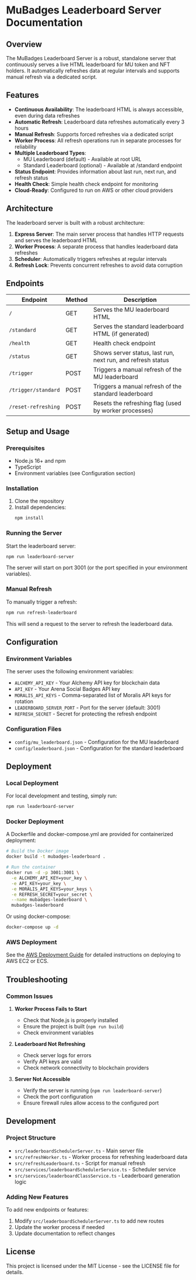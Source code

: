 # MuBadges Leaderboard Server Documentation

## Overview

The MuBadges Leaderboard Server is a robust, standalone server that continuously serves a live HTML leaderboard for MU token and NFT holders. It automatically refreshes data at regular intervals and supports manual refresh via a dedicated script.

## Features

- **Continuous Availability**: The leaderboard HTML is always accessible, even during data refreshes
- **Automatic Refresh**: Leaderboard data refreshes automatically every 3 hours
- **Manual Refresh**: Supports forced refreshes via a dedicated script
- **Worker Process**: All refresh operations run in separate processes for reliability
- **Multiple Leaderboard Types**: 
  - MU Leaderboard (default) - Available at root URL
  - Standard Leaderboard (optional) - Available at /standard endpoint
- **Status Endpoint**: Provides information about last run, next run, and refresh status
- **Health Check**: Simple health check endpoint for monitoring
- **Cloud-Ready**: Configured to run on AWS or other cloud providers

## Architecture

The leaderboard server is built with a robust architecture:

1. **Express Server**: The main server process that handles HTTP requests and serves the leaderboard HTML
2. **Worker Process**: A separate process that handles leaderboard data refreshes
3. **Scheduler**: Automatically triggers refreshes at regular intervals
4. **Refresh Lock**: Prevents concurrent refreshes to avoid data corruption

## Endpoints

| Endpoint | Method | Description |
|----------|--------|-------------|
| `/` | GET | Serves the MU leaderboard HTML |
| `/standard` | GET | Serves the standard leaderboard HTML (if generated) |
| `/health` | GET | Health check endpoint |
| `/status` | GET | Shows server status, last run, next run, and refresh status |
| `/trigger` | POST | Triggers a manual refresh of the MU leaderboard |
| `/trigger/standard` | POST | Triggers a manual refresh of the standard leaderboard |
| `/reset-refreshing` | POST | Resets the refreshing flag (used by worker processes) |

## Setup and Usage

### Prerequisites

- Node.js 16+ and npm
- TypeScript
- Environment variables (see Configuration section)

### Installation

1. Clone the repository
2. Install dependencies:
   ```bash
   npm install
   ```

### Running the Server

Start the leaderboard server:
```bash
npm run leaderboard-server
```

The server will start on port 3001 (or the port specified in your environment variables).

### Manual Refresh

To manually trigger a refresh:
```bash
npm run refresh-leaderboard
```

This will send a request to the server to refresh the leaderboard data.

## Configuration

### Environment Variables

The server uses the following environment variables:

- `ALCHEMY_API_KEY` - Your Alchemy API key for blockchain data
- `API_KEY` - Your Arena Social Badges API key
- `MORALIS_API_KEYS` - Comma-separated list of Moralis API keys for rotation
- `LEADERBOARD_SERVER_PORT` - Port for the server (default: 3001)
- `REFRESH_SECRET` - Secret for protecting the refresh endpoint

### Configuration Files

- `config/mu_leaderboard.json` - Configuration for the MU leaderboard
- `config/leaderboard.json` - Configuration for the standard leaderboard

## Deployment

### Local Deployment

For local development and testing, simply run:
```bash
npm run leaderboard-server
```

### Docker Deployment

A Dockerfile and docker-compose.yml are provided for containerized deployment:

```bash
# Build the Docker image
docker build -t mubadges-leaderboard .

# Run the container
docker run -d -p 3001:3001 \
  -e ALCHEMY_API_KEY=your_key \
  -e API_KEY=your_key \
  -e MORALIS_API_KEYS=your_keys \
  -e REFRESH_SECRET=your_secret \
  --name mubadges-leaderboard \
  mubadges-leaderboard
```

Or using docker-compose:
```bash
docker-compose up -d
```

### AWS Deployment

See the [AWS Deployment Guide](aws-deployment.md) for detailed instructions on deploying to AWS EC2 or ECS.

## Troubleshooting

### Common Issues

1. **Worker Process Fails to Start**
   - Check that Node.js is properly installed
   - Ensure the project is built (`npm run build`)
   - Check environment variables

2. **Leaderboard Not Refreshing**
   - Check server logs for errors
   - Verify API keys are valid
   - Check network connectivity to blockchain providers

3. **Server Not Accessible**
   - Verify the server is running (`npm run leaderboard-server`)
   - Check the port configuration
   - Ensure firewall rules allow access to the configured port

## Development

### Project Structure

- `src/leaderboardSchedulerServer.ts` - Main server file
- `src/refreshWorker.ts` - Worker process for refreshing leaderboard data
- `src/refreshLeaderboard.ts` - Script for manual refresh
- `src/services/leaderboardSchedulerService.ts` - Scheduler service
- `src/services/leaderboardClassService.ts` - Leaderboard generation logic

### Adding New Features

To add new endpoints or features:

1. Modify `src/leaderboardSchedulerServer.ts` to add new routes
2. Update the worker process if needed
3. Update documentation to reflect changes

## License

This project is licensed under the MIT License - see the LICENSE file for details.
